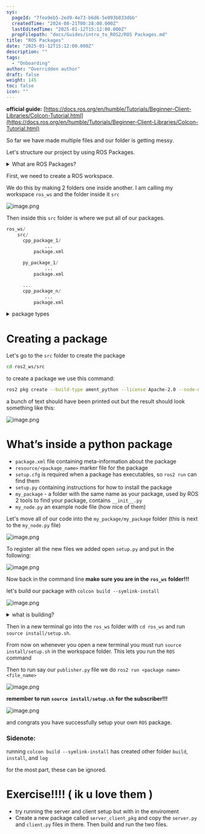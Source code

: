```yaml
---
sys:
  pageId: "7fea9eb5-2ed9-4e73-b6d6-5e093b833dbb"
  createdTime: "2024-08-21T00:28:00.000Z"
  lastEditedTime: "2025-01-12T15:12:00.000Z"
  propFilepath: "docs/Guides/intro_to_ROS2/ROS Packages.md"
title: "ROS Packages"
date: "2025-01-12T15:12:00.000Z"
description: ""
tags:
  - "Onboarding"
author: "Overridden author"
draft: false
weight: 145
toc: false
icon: ""
---
```


**official guide:** [https://docs.ros.org/en/humble/Tutorials/Beginner-Client-Libraries/Colcon-Tutorial.html](https://docs.ros.org/en/humble/Tutorials/Beginner-Client-Libraries/Colcon-Tutorial.html)

So far we have made multiple files and our folder is getting messy.

Let's structure our project by using ROS Packages.

<details>

<summary>What are ROS Packages?</summary>

ROS Packages are, as the name implies, packages of code that are highly sharable between ROS developers.

They consist of a folder, `package.xml` file, and source code

```python
      cpp_package_1/
		      ... imagine much code files here ..
          package.xml
```

</details>

First, we need to create a ROS workspace.

We do this by making 2 folders one inside another. I am calling my workspace `ros_ws` and the folder inside it `src`

![image.png](https://prod-files-secure.s3.us-west-2.amazonaws.com/d518164a-d88e-44d1-a4ee-3adb3bd8bce0/70706947-fd18-4537-a67b-e12946812d31/image.png?X-Amz-Algorithm=AWS4-HMAC-SHA256&X-Amz-Content-Sha256=UNSIGNED-PAYLOAD&X-Amz-Credential=ASIAZI2LB466V3MNMW6L%2F20250316%2Fus-west-2%2Fs3%2Faws4_request&X-Amz-Date=20250316T022057Z&X-Amz-Expires=3600&X-Amz-Security-Token=IQoJb3JpZ2luX2VjEMf%2F%2F%2F%2F%2F%2F%2F%2F%2F%2FwEaCXVzLXdlc3QtMiJIMEYCIQDyNntIVG%2BaF5EDmWzMAcpphrFI%2BM5hHlkpRDhDAIsHVQIhAK6G9HYkymOtGEPuzrEBA2EEyLEysaVkVoSuyGRowHBfKv8DCCAQABoMNjM3NDIzMTgzODA1IgxZXSOhXFcB6LLx0U8q3APJuhMVBJC79FusEnCCd4e8T79vbKBzvyDc241xJ2l%2F6nMRF3nc8EpUODtbwbo%2FDu%2FBAltke%2FfMi%2B473%2BjpM%2F%2BlcKMmENvefwWpC1k33OMFpyRVJ4foF4F3i73VCbXWL%2FGNPonu1n%2BoEllPPlTMxKfgC0qmfdUl8rBSD6GKcU8u40Nn8tPWUAb%2Fubu%2FZaZnhD12fTv%2BKrOypk8LsWGySKhlzgooaFimfVJFSwNWlj8Hyj3btzVlldIvCPUexyrX76JXJ6aMLXKr6PhqKg6d2MZTE03v%2FzZcSfHEk3ui2BTCwCgPfzckuFZp%2BG%2F3g6NreyA5u%2BMDN5pTVKJoycPj%2FfwvZ3%2FYi6GHAiL2FInGKYZZzqsU6R4QDH%2Fv1rhp2Sj3PUThX%2B2n5SYDhH0yJGT4O92cGRPXFEfIgbwOyIcRuf97Jp2lRKHChBf02W7eOyluMBh2zreKoFNrSSuKPY5sELpzYEcqGuaH3pWgnnReRr7dB6FG4XcxJ%2BfCcDRwfCAdcbfCN482myN80beQy%2BYoWEgWoqtIV4mznkahApiwax8Mug8H%2FOwaP5f8Wt%2BcY1B7uwdNqsXwN4nGAdAbrExfuePRYxDA4u4AJZHrVzlGRWxCV18IQ7FoXtIzKowwjzDPgdi%2BBjqkAT1WqHdijCPt7ydoilPmHQmTGUzzJtqfI3%2B7rvEUDdpoB%2FOEs3U6GWDgF8wv%2F9tRFHpmXdcB8l2oebz%2BE%2BVrotzmIKfREGg9sznX7dgr%2FpzmeSDSchGCP65tcx96H4aJHHdusg2syvNFauq0BDDmtCxqps%2BQY%2B%2B8%2BxkWfpTMB3EgvI8ksgUWWdew6BWEidB40A4rHFysmgBLDjIOsdzKu816E8mS&X-Amz-Signature=3ce3dcc1a81a4c930129b88f4febb87009b29278bc1409693c24db2acfca0379&X-Amz-SignedHeaders=host&x-id=GetObject)

Then inside this `src` folder is where we put all of our packages.

```python
ros_ws/
    src/
      cpp_package_1/
		      ...
          package.xml

      py_package_1/
		      ...
          package.xml

      ...
      cpp_package_n/
		      ...
          package.xml

```

<details>

<summary>package types</summary>

packages can be either `C++` or python.

the intern file structure is different for each but for this guide we will stick to creating python packages

</details>

# Creating a package

Let's go to the `src` folder to create the package

```bash
cd ros2_ws/src
```

to create a package we use this command:

```bash
ros2 pkg create --build-type ament_python --license Apache-2.0 --node-name my_node my_package
```

a bunch of text should have been printed out but the result should look something like this:

![image.png](https://prod-files-secure.s3.us-west-2.amazonaws.com/d518164a-d88e-44d1-a4ee-3adb3bd8bce0/e6cf1e3f-8512-4a3e-b131-079f800bf3e8/image.png?X-Amz-Algorithm=AWS4-HMAC-SHA256&X-Amz-Content-Sha256=UNSIGNED-PAYLOAD&X-Amz-Credential=ASIAZI2LB466V3MNMW6L%2F20250316%2Fus-west-2%2Fs3%2Faws4_request&X-Amz-Date=20250316T022057Z&X-Amz-Expires=3600&X-Amz-Security-Token=IQoJb3JpZ2luX2VjEMf%2F%2F%2F%2F%2F%2F%2F%2F%2F%2FwEaCXVzLXdlc3QtMiJIMEYCIQDyNntIVG%2BaF5EDmWzMAcpphrFI%2BM5hHlkpRDhDAIsHVQIhAK6G9HYkymOtGEPuzrEBA2EEyLEysaVkVoSuyGRowHBfKv8DCCAQABoMNjM3NDIzMTgzODA1IgxZXSOhXFcB6LLx0U8q3APJuhMVBJC79FusEnCCd4e8T79vbKBzvyDc241xJ2l%2F6nMRF3nc8EpUODtbwbo%2FDu%2FBAltke%2FfMi%2B473%2BjpM%2F%2BlcKMmENvefwWpC1k33OMFpyRVJ4foF4F3i73VCbXWL%2FGNPonu1n%2BoEllPPlTMxKfgC0qmfdUl8rBSD6GKcU8u40Nn8tPWUAb%2Fubu%2FZaZnhD12fTv%2BKrOypk8LsWGySKhlzgooaFimfVJFSwNWlj8Hyj3btzVlldIvCPUexyrX76JXJ6aMLXKr6PhqKg6d2MZTE03v%2FzZcSfHEk3ui2BTCwCgPfzckuFZp%2BG%2F3g6NreyA5u%2BMDN5pTVKJoycPj%2FfwvZ3%2FYi6GHAiL2FInGKYZZzqsU6R4QDH%2Fv1rhp2Sj3PUThX%2B2n5SYDhH0yJGT4O92cGRPXFEfIgbwOyIcRuf97Jp2lRKHChBf02W7eOyluMBh2zreKoFNrSSuKPY5sELpzYEcqGuaH3pWgnnReRr7dB6FG4XcxJ%2BfCcDRwfCAdcbfCN482myN80beQy%2BYoWEgWoqtIV4mznkahApiwax8Mug8H%2FOwaP5f8Wt%2BcY1B7uwdNqsXwN4nGAdAbrExfuePRYxDA4u4AJZHrVzlGRWxCV18IQ7FoXtIzKowwjzDPgdi%2BBjqkAT1WqHdijCPt7ydoilPmHQmTGUzzJtqfI3%2B7rvEUDdpoB%2FOEs3U6GWDgF8wv%2F9tRFHpmXdcB8l2oebz%2BE%2BVrotzmIKfREGg9sznX7dgr%2FpzmeSDSchGCP65tcx96H4aJHHdusg2syvNFauq0BDDmtCxqps%2BQY%2B%2B8%2BxkWfpTMB3EgvI8ksgUWWdew6BWEidB40A4rHFysmgBLDjIOsdzKu816E8mS&X-Amz-Signature=feb6dcd283edaac70b2e3dd791f715acd7ee2cbe83e8f4506d0a9dae6798c6e6&X-Amz-SignedHeaders=host&x-id=GetObject)

# What’s inside a python package

- `package.xml` file containing meta-information about the package
- `resource/<package_name>` marker file for the package
- `setup.cfg` is required when a package has executables, so `ros2 run` can find them
- `setup.py` containing instructions for how to install the package
- `my_package` - a folder with the same name as your package, used by ROS 2 tools to find your package, contains `__init__.py`
- `my_node.py` an example node file (how nice of them)

Let's move all of our code into the `my_package/my_package` folder (this is next to the `my_node.py` file)

![image.png](https://prod-files-secure.s3.us-west-2.amazonaws.com/d518164a-d88e-44d1-a4ee-3adb3bd8bce0/9ce58f11-0da9-4d3e-b86d-506a9685d378/image.png?X-Amz-Algorithm=AWS4-HMAC-SHA256&X-Amz-Content-Sha256=UNSIGNED-PAYLOAD&X-Amz-Credential=ASIAZI2LB466V3MNMW6L%2F20250316%2Fus-west-2%2Fs3%2Faws4_request&X-Amz-Date=20250316T022057Z&X-Amz-Expires=3600&X-Amz-Security-Token=IQoJb3JpZ2luX2VjEMf%2F%2F%2F%2F%2F%2F%2F%2F%2F%2FwEaCXVzLXdlc3QtMiJIMEYCIQDyNntIVG%2BaF5EDmWzMAcpphrFI%2BM5hHlkpRDhDAIsHVQIhAK6G9HYkymOtGEPuzrEBA2EEyLEysaVkVoSuyGRowHBfKv8DCCAQABoMNjM3NDIzMTgzODA1IgxZXSOhXFcB6LLx0U8q3APJuhMVBJC79FusEnCCd4e8T79vbKBzvyDc241xJ2l%2F6nMRF3nc8EpUODtbwbo%2FDu%2FBAltke%2FfMi%2B473%2BjpM%2F%2BlcKMmENvefwWpC1k33OMFpyRVJ4foF4F3i73VCbXWL%2FGNPonu1n%2BoEllPPlTMxKfgC0qmfdUl8rBSD6GKcU8u40Nn8tPWUAb%2Fubu%2FZaZnhD12fTv%2BKrOypk8LsWGySKhlzgooaFimfVJFSwNWlj8Hyj3btzVlldIvCPUexyrX76JXJ6aMLXKr6PhqKg6d2MZTE03v%2FzZcSfHEk3ui2BTCwCgPfzckuFZp%2BG%2F3g6NreyA5u%2BMDN5pTVKJoycPj%2FfwvZ3%2FYi6GHAiL2FInGKYZZzqsU6R4QDH%2Fv1rhp2Sj3PUThX%2B2n5SYDhH0yJGT4O92cGRPXFEfIgbwOyIcRuf97Jp2lRKHChBf02W7eOyluMBh2zreKoFNrSSuKPY5sELpzYEcqGuaH3pWgnnReRr7dB6FG4XcxJ%2BfCcDRwfCAdcbfCN482myN80beQy%2BYoWEgWoqtIV4mznkahApiwax8Mug8H%2FOwaP5f8Wt%2BcY1B7uwdNqsXwN4nGAdAbrExfuePRYxDA4u4AJZHrVzlGRWxCV18IQ7FoXtIzKowwjzDPgdi%2BBjqkAT1WqHdijCPt7ydoilPmHQmTGUzzJtqfI3%2B7rvEUDdpoB%2FOEs3U6GWDgF8wv%2F9tRFHpmXdcB8l2oebz%2BE%2BVrotzmIKfREGg9sznX7dgr%2FpzmeSDSchGCP65tcx96H4aJHHdusg2syvNFauq0BDDmtCxqps%2BQY%2B%2B8%2BxkWfpTMB3EgvI8ksgUWWdew6BWEidB40A4rHFysmgBLDjIOsdzKu816E8mS&X-Amz-Signature=0b6890fefcb59d4d7562e9b6a05d76e363dd255c3b1fc5c705dd3a3be1b35f26&X-Amz-SignedHeaders=host&x-id=GetObject)

To register all the new files we added open `setup.py` and put in the following:

![image.png](https://prod-files-secure.s3.us-west-2.amazonaws.com/d518164a-d88e-44d1-a4ee-3adb3bd8bce0/1cd7c262-4cae-4496-9d75-c178537d24a2/image.png?X-Amz-Algorithm=AWS4-HMAC-SHA256&X-Amz-Content-Sha256=UNSIGNED-PAYLOAD&X-Amz-Credential=ASIAZI2LB466V3MNMW6L%2F20250316%2Fus-west-2%2Fs3%2Faws4_request&X-Amz-Date=20250316T022057Z&X-Amz-Expires=3600&X-Amz-Security-Token=IQoJb3JpZ2luX2VjEMf%2F%2F%2F%2F%2F%2F%2F%2F%2F%2FwEaCXVzLXdlc3QtMiJIMEYCIQDyNntIVG%2BaF5EDmWzMAcpphrFI%2BM5hHlkpRDhDAIsHVQIhAK6G9HYkymOtGEPuzrEBA2EEyLEysaVkVoSuyGRowHBfKv8DCCAQABoMNjM3NDIzMTgzODA1IgxZXSOhXFcB6LLx0U8q3APJuhMVBJC79FusEnCCd4e8T79vbKBzvyDc241xJ2l%2F6nMRF3nc8EpUODtbwbo%2FDu%2FBAltke%2FfMi%2B473%2BjpM%2F%2BlcKMmENvefwWpC1k33OMFpyRVJ4foF4F3i73VCbXWL%2FGNPonu1n%2BoEllPPlTMxKfgC0qmfdUl8rBSD6GKcU8u40Nn8tPWUAb%2Fubu%2FZaZnhD12fTv%2BKrOypk8LsWGySKhlzgooaFimfVJFSwNWlj8Hyj3btzVlldIvCPUexyrX76JXJ6aMLXKr6PhqKg6d2MZTE03v%2FzZcSfHEk3ui2BTCwCgPfzckuFZp%2BG%2F3g6NreyA5u%2BMDN5pTVKJoycPj%2FfwvZ3%2FYi6GHAiL2FInGKYZZzqsU6R4QDH%2Fv1rhp2Sj3PUThX%2B2n5SYDhH0yJGT4O92cGRPXFEfIgbwOyIcRuf97Jp2lRKHChBf02W7eOyluMBh2zreKoFNrSSuKPY5sELpzYEcqGuaH3pWgnnReRr7dB6FG4XcxJ%2BfCcDRwfCAdcbfCN482myN80beQy%2BYoWEgWoqtIV4mznkahApiwax8Mug8H%2FOwaP5f8Wt%2BcY1B7uwdNqsXwN4nGAdAbrExfuePRYxDA4u4AJZHrVzlGRWxCV18IQ7FoXtIzKowwjzDPgdi%2BBjqkAT1WqHdijCPt7ydoilPmHQmTGUzzJtqfI3%2B7rvEUDdpoB%2FOEs3U6GWDgF8wv%2F9tRFHpmXdcB8l2oebz%2BE%2BVrotzmIKfREGg9sznX7dgr%2FpzmeSDSchGCP65tcx96H4aJHHdusg2syvNFauq0BDDmtCxqps%2BQY%2B%2B8%2BxkWfpTMB3EgvI8ksgUWWdew6BWEidB40A4rHFysmgBLDjIOsdzKu816E8mS&X-Amz-Signature=bf01c45fca0a4c573376358664eeac837878df2fe63f32f55ff154cdcbba19a4&X-Amz-SignedHeaders=host&x-id=GetObject)

Now back in the command line **make sure you are in the** **`ros_ws`** **folder!!!**

let's build our package with `colcon build --symlink-install`

![image.png](https://prod-files-secure.s3.us-west-2.amazonaws.com/d518164a-d88e-44d1-a4ee-3adb3bd8bce0/2f2a0d27-b173-48fd-b189-5f5c0ce65619/image.png?X-Amz-Algorithm=AWS4-HMAC-SHA256&X-Amz-Content-Sha256=UNSIGNED-PAYLOAD&X-Amz-Credential=ASIAZI2LB466V3MNMW6L%2F20250316%2Fus-west-2%2Fs3%2Faws4_request&X-Amz-Date=20250316T022057Z&X-Amz-Expires=3600&X-Amz-Security-Token=IQoJb3JpZ2luX2VjEMf%2F%2F%2F%2F%2F%2F%2F%2F%2F%2FwEaCXVzLXdlc3QtMiJIMEYCIQDyNntIVG%2BaF5EDmWzMAcpphrFI%2BM5hHlkpRDhDAIsHVQIhAK6G9HYkymOtGEPuzrEBA2EEyLEysaVkVoSuyGRowHBfKv8DCCAQABoMNjM3NDIzMTgzODA1IgxZXSOhXFcB6LLx0U8q3APJuhMVBJC79FusEnCCd4e8T79vbKBzvyDc241xJ2l%2F6nMRF3nc8EpUODtbwbo%2FDu%2FBAltke%2FfMi%2B473%2BjpM%2F%2BlcKMmENvefwWpC1k33OMFpyRVJ4foF4F3i73VCbXWL%2FGNPonu1n%2BoEllPPlTMxKfgC0qmfdUl8rBSD6GKcU8u40Nn8tPWUAb%2Fubu%2FZaZnhD12fTv%2BKrOypk8LsWGySKhlzgooaFimfVJFSwNWlj8Hyj3btzVlldIvCPUexyrX76JXJ6aMLXKr6PhqKg6d2MZTE03v%2FzZcSfHEk3ui2BTCwCgPfzckuFZp%2BG%2F3g6NreyA5u%2BMDN5pTVKJoycPj%2FfwvZ3%2FYi6GHAiL2FInGKYZZzqsU6R4QDH%2Fv1rhp2Sj3PUThX%2B2n5SYDhH0yJGT4O92cGRPXFEfIgbwOyIcRuf97Jp2lRKHChBf02W7eOyluMBh2zreKoFNrSSuKPY5sELpzYEcqGuaH3pWgnnReRr7dB6FG4XcxJ%2BfCcDRwfCAdcbfCN482myN80beQy%2BYoWEgWoqtIV4mznkahApiwax8Mug8H%2FOwaP5f8Wt%2BcY1B7uwdNqsXwN4nGAdAbrExfuePRYxDA4u4AJZHrVzlGRWxCV18IQ7FoXtIzKowwjzDPgdi%2BBjqkAT1WqHdijCPt7ydoilPmHQmTGUzzJtqfI3%2B7rvEUDdpoB%2FOEs3U6GWDgF8wv%2F9tRFHpmXdcB8l2oebz%2BE%2BVrotzmIKfREGg9sznX7dgr%2FpzmeSDSchGCP65tcx96H4aJHHdusg2syvNFauq0BDDmtCxqps%2BQY%2B%2B8%2BxkWfpTMB3EgvI8ksgUWWdew6BWEidB40A4rHFysmgBLDjIOsdzKu816E8mS&X-Amz-Signature=00a9f491816317989a4ad39ba8ffe6b7da8fe230e07742ae4e2a1f6db621f017&X-Amz-SignedHeaders=host&x-id=GetObject)

<details>

<summary>what is building?</summary>

if you are a CS major at Rose-Hulman you will learn the answer to this in CSSE132

but TLDR; is it combines all the code files into one program that can be run easily 

</details>

Then in a new terminal go into the `ros_ws` folder with `cd ros_ws` and run `source install/setup.sh`. 

From now on whenever you open a new terminal you must run `source install/setup.sh` in the workspace folder. This lets you run the `ROS` command

Then to run say our `publisher.py` file we do `ros2 run <package name> <file_name>`

![image.png](https://prod-files-secure.s3.us-west-2.amazonaws.com/d518164a-d88e-44d1-a4ee-3adb3bd8bce0/4f4b1219-3a44-4632-aa0a-ce3471699f59/image.png?X-Amz-Algorithm=AWS4-HMAC-SHA256&X-Amz-Content-Sha256=UNSIGNED-PAYLOAD&X-Amz-Credential=ASIAZI2LB466V3MNMW6L%2F20250316%2Fus-west-2%2Fs3%2Faws4_request&X-Amz-Date=20250316T022057Z&X-Amz-Expires=3600&X-Amz-Security-Token=IQoJb3JpZ2luX2VjEMf%2F%2F%2F%2F%2F%2F%2F%2F%2F%2FwEaCXVzLXdlc3QtMiJIMEYCIQDyNntIVG%2BaF5EDmWzMAcpphrFI%2BM5hHlkpRDhDAIsHVQIhAK6G9HYkymOtGEPuzrEBA2EEyLEysaVkVoSuyGRowHBfKv8DCCAQABoMNjM3NDIzMTgzODA1IgxZXSOhXFcB6LLx0U8q3APJuhMVBJC79FusEnCCd4e8T79vbKBzvyDc241xJ2l%2F6nMRF3nc8EpUODtbwbo%2FDu%2FBAltke%2FfMi%2B473%2BjpM%2F%2BlcKMmENvefwWpC1k33OMFpyRVJ4foF4F3i73VCbXWL%2FGNPonu1n%2BoEllPPlTMxKfgC0qmfdUl8rBSD6GKcU8u40Nn8tPWUAb%2Fubu%2FZaZnhD12fTv%2BKrOypk8LsWGySKhlzgooaFimfVJFSwNWlj8Hyj3btzVlldIvCPUexyrX76JXJ6aMLXKr6PhqKg6d2MZTE03v%2FzZcSfHEk3ui2BTCwCgPfzckuFZp%2BG%2F3g6NreyA5u%2BMDN5pTVKJoycPj%2FfwvZ3%2FYi6GHAiL2FInGKYZZzqsU6R4QDH%2Fv1rhp2Sj3PUThX%2B2n5SYDhH0yJGT4O92cGRPXFEfIgbwOyIcRuf97Jp2lRKHChBf02W7eOyluMBh2zreKoFNrSSuKPY5sELpzYEcqGuaH3pWgnnReRr7dB6FG4XcxJ%2BfCcDRwfCAdcbfCN482myN80beQy%2BYoWEgWoqtIV4mznkahApiwax8Mug8H%2FOwaP5f8Wt%2BcY1B7uwdNqsXwN4nGAdAbrExfuePRYxDA4u4AJZHrVzlGRWxCV18IQ7FoXtIzKowwjzDPgdi%2BBjqkAT1WqHdijCPt7ydoilPmHQmTGUzzJtqfI3%2B7rvEUDdpoB%2FOEs3U6GWDgF8wv%2F9tRFHpmXdcB8l2oebz%2BE%2BVrotzmIKfREGg9sznX7dgr%2FpzmeSDSchGCP65tcx96H4aJHHdusg2syvNFauq0BDDmtCxqps%2BQY%2B%2B8%2BxkWfpTMB3EgvI8ksgUWWdew6BWEidB40A4rHFysmgBLDjIOsdzKu816E8mS&X-Amz-Signature=5b3bad892f6b6936e6c074c86ebc86e5ceef9fa684ffa7dc5d1d28c522d76b46&X-Amz-SignedHeaders=host&x-id=GetObject)

**remember to run** **`source install/setup.sh`** **for the subscriber!!!**

![image.png](https://prod-files-secure.s3.us-west-2.amazonaws.com/d518164a-d88e-44d1-a4ee-3adb3bd8bce0/02121119-dad4-49ec-8356-c956108b4243/image.png?X-Amz-Algorithm=AWS4-HMAC-SHA256&X-Amz-Content-Sha256=UNSIGNED-PAYLOAD&X-Amz-Credential=ASIAZI2LB466V3MNMW6L%2F20250316%2Fus-west-2%2Fs3%2Faws4_request&X-Amz-Date=20250316T022057Z&X-Amz-Expires=3600&X-Amz-Security-Token=IQoJb3JpZ2luX2VjEMf%2F%2F%2F%2F%2F%2F%2F%2F%2F%2FwEaCXVzLXdlc3QtMiJIMEYCIQDyNntIVG%2BaF5EDmWzMAcpphrFI%2BM5hHlkpRDhDAIsHVQIhAK6G9HYkymOtGEPuzrEBA2EEyLEysaVkVoSuyGRowHBfKv8DCCAQABoMNjM3NDIzMTgzODA1IgxZXSOhXFcB6LLx0U8q3APJuhMVBJC79FusEnCCd4e8T79vbKBzvyDc241xJ2l%2F6nMRF3nc8EpUODtbwbo%2FDu%2FBAltke%2FfMi%2B473%2BjpM%2F%2BlcKMmENvefwWpC1k33OMFpyRVJ4foF4F3i73VCbXWL%2FGNPonu1n%2BoEllPPlTMxKfgC0qmfdUl8rBSD6GKcU8u40Nn8tPWUAb%2Fubu%2FZaZnhD12fTv%2BKrOypk8LsWGySKhlzgooaFimfVJFSwNWlj8Hyj3btzVlldIvCPUexyrX76JXJ6aMLXKr6PhqKg6d2MZTE03v%2FzZcSfHEk3ui2BTCwCgPfzckuFZp%2BG%2F3g6NreyA5u%2BMDN5pTVKJoycPj%2FfwvZ3%2FYi6GHAiL2FInGKYZZzqsU6R4QDH%2Fv1rhp2Sj3PUThX%2B2n5SYDhH0yJGT4O92cGRPXFEfIgbwOyIcRuf97Jp2lRKHChBf02W7eOyluMBh2zreKoFNrSSuKPY5sELpzYEcqGuaH3pWgnnReRr7dB6FG4XcxJ%2BfCcDRwfCAdcbfCN482myN80beQy%2BYoWEgWoqtIV4mznkahApiwax8Mug8H%2FOwaP5f8Wt%2BcY1B7uwdNqsXwN4nGAdAbrExfuePRYxDA4u4AJZHrVzlGRWxCV18IQ7FoXtIzKowwjzDPgdi%2BBjqkAT1WqHdijCPt7ydoilPmHQmTGUzzJtqfI3%2B7rvEUDdpoB%2FOEs3U6GWDgF8wv%2F9tRFHpmXdcB8l2oebz%2BE%2BVrotzmIKfREGg9sznX7dgr%2FpzmeSDSchGCP65tcx96H4aJHHdusg2syvNFauq0BDDmtCxqps%2BQY%2B%2B8%2BxkWfpTMB3EgvI8ksgUWWdew6BWEidB40A4rHFysmgBLDjIOsdzKu816E8mS&X-Amz-Signature=7a6089943e1c0484525ba41af8659ec0f3a5c9b309eb7497e55987a3c3bac1f1&X-Amz-SignedHeaders=host&x-id=GetObject)

and congrats you have successfully setup your own `ROS` package.

### Sidenote:

running `colcon build --symlink-install` has created other folder `build`, `install`, and `log`

for the most part, these can be ignored.

# Exercise!!!! ( ik u love them )

- try running the server and client setup but with in the enviroment
- Create a new package called `server_client_pkg` and copy the `server.py` and `client.py` files in there. Then build and run the two files.
